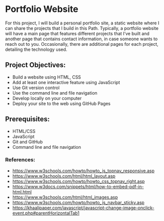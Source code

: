 # Portfolio Website

For this project, I will build a personal portfolio site, a static website where I can share the projects that I build in this Path. Typically, a portfolio website will have a main page that features different projects that I’ve built and another page that contains contact information, in case someone wants to reach out to you. Occasionally, there are additional pages for each project, detailing the technology used.

## Project Objectives:

- Build a website using HTML, CSS
- Add at least one interactive feature using JavaScript
- Use Git version control
- Use the command line and file navigation
- Develop locally on your computer
- Deploy your site to the web using GitHub Pages

## Prerequisites:

- HTML/CSS
- JavaScript
- Git and GitHub
- Command line and file navigation


### References:
- https://www.w3schools.com/howto/howto_js_topnav_responsive.asp
- https://www.w3schools.com/html/html_layout.asp
- https://www.w3schools.com/howto/howto_css_topnav_right.asp
- https://www.w3docs.com/snippets/html/how-to-embed-pdf-in-html.html
- https://www.w3schools.com/html/html_images.asp
- https://www.w3schools.com/howto/howto_js_navbar_sticky.asp
- https://khaalipaper.com/javascript/javascript-change-image-onclick-event.php#parentHorizontalTab1
